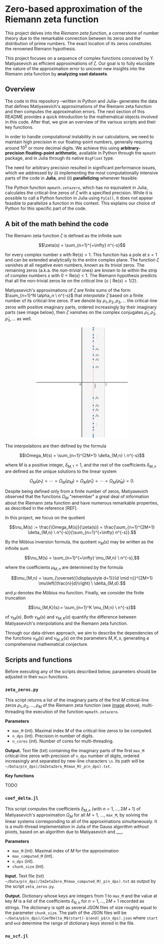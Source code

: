 # Zero-based approximation of the Riemann zeta function

This project delves into the *Riemann zeta function*, a cornerstone of number theory due to the remarkable connection between its zeros and the distribution of prime numbers. The exact location of its zeros constitutes the renowned Riemann hypothesis.

This project focuses on a sequence of complex functions conceived by Y. Matiyasevich as efficient approximations of $\zeta$. Our goal is to fully elucidate the nature of the approximation error to uncover new insights into the Riemann zeta function by **analyzing vast datasets**. 

## Overview

The code in this repository –written in Python and Julia– generates the data that defines Matiyasevich's approximations of the Riemann zeta function and then computes the approximation errors. The next section of this README provides a quick introduction to the mathematical objects involved in this code. After that, we give an overview of the various scripts and their key functions.

In order to handle computational instability in our calculations, we need to maintain high precision in our floating-point numbers, generally requiring around $10^5$ or more decimal digits. We achieve this using **arbitrary-precision floating-point arithmetic**, available in Python through the `mpmath` package, and in Julia through its native `BigFloat` type. 

The need for arbitrary precision resulted in significant performance issues, which we addressed by (i) implementing the most computationally intensive parts of the code in **Julia**, and (ii) **parallelizing** whenever feasible. 

The Python function `mpmath.zetazero`, which has no equivalent in Julia, calculates the critical-line zeros of $\zeta$ with a specified precision. While it is possible to call a Python function in Julia using `PyCall`, it does not appear feasible to parallelize a function in this context. This explains our choice of Python for this specific part of the code. 

## A bit of the math behind the code

The Riemann zeta function $\zeta$ is defined as the infinite sum 

$$\zeta(s) = \sum_{n=1}^{+\infty} n^{-s}$$ 

for every complex number $s$ with $\mathrm{Re}(s) > 1$. This function has a pole at $s=1$ and can be extended analytically to the entire complex plane. The function $\zeta$ vanishes at all negative even numbers, known as its *trivial* zeros. The remaining zeros (a.k.a. the *non-trivial* ones) are known to lie within the strip of complex numbers $s$ with $0 < \mathrm{Re}(s) < 1$. The Riemann hypothesis predicts that all the non-trivial zeros lie on the *critical line* $\lbrace s \mid \mathrm{Re}(s) = 1/2 \rbrace$. 

Matiyasevich's approximations of $\zeta$ are finite sums of the form $\sum_{n=1}^N \alpha_n \ n^{-s}$ that *interpolate* $\zeta$ based on a finite number of its critical-line zeros. If we denote by $\rho_1, \rho_2, \rho_3, \ldots$ the critical-line zeros with positive imaginary parts, ordered increasingly by their imaginary parts (see image below), then $\zeta$ vanishes on the complex conjugates $\bar\rho_1, \bar\rho_2, \bar\rho_3, \ldots$ as well. 

<p align="center"><img src="./Images/critical.png" width=300 alt="Critical strip and line with a few non-trivial zeros"></p>

The interpolations are then defined by the formula

$$\Omega_M(s) = \sum_{n=1}^{2M+1} \delta_{M,n} \ n^{-s}$$

where $M$ is a positive integer, $\delta_{M,1} = 1$, and the rest of the coefficients $\delta_{M,n}$ are defined as the unique solutions to the linear system

$$\Omega_M(\rho_1) = \cdots = \Omega_M(\rho_M) = \Omega_M(\bar\rho_1) = \cdots = \Omega_M(\bar\rho_M) = 0.$$

Despite being defined only from a finite number of zeros, Matiyasevich observed that the functions $\Omega_M$ "remember" a great deal of information about the Riemann zeta function and have numerous remarkable properties, as described in the reference [REF]. 

In this project, we focus on the quotient

$$\nu_M(s) := \frac{\Omega_M(s)}{\zeta(s)} = \frac{\sum_{n=1}^{2M+1} \delta_{M,n} \ n^{-s}}{\sum_{n=1}^{+\infty} n^{-s}}.$$

By the Möbius inversion formula, the quotient $\nu_M(s)$ may be written as the infinite sum

$$\nu_M(s) = \sum_{n=1}^{+\infty} \mu_{M,n} \ n^{-s},$$

where the coefficients $\mu_{M,n}$ are determined by the formula

$$\mu_{M,n} = \sum_{\overset{{\displaystyle d=1}}{d \mid n}}^{2M+1} \mu\left(\frac{n}{d}\right) \ \delta_{M,d}.$$

and $\mu$ denotes the Möbius mu function. Finally, we consider the finite truncation

$$\nu_{M,K}(s):= \sum_{n=1}^K \mu_{M,n} \ n^{-s}$$

of $\nu_{M}(s)$. Both $\nu_M(s)$ and $\nu_{M, K}(s)$ quantify the difference between Matiyasevich's interpolations and the Riemann zeta function. 

Through our data-driven approach, we aim to describe the dependencies of the functions $\nu_M(s)$ and $\nu_{M, K}(s)$ on the parameters $M, K, s$, generating a comprehensive mathematical conjecture. 

## Scripts and functions

Before executing any of the scripts described below, parameters should be adjusted in their `main` functions.

### **`zeta_zeros.py`**

This script returns a list of the imaginary parts of the first $M$ critical-line zeros $\rho_1,\rho_2,\ldots,\rho_M$ of the Riemann zeta function (see [image](./Images/critical.png) above), multi-threading the execution of the function `mpmath.zetazero`.

**Parameters**
* `max_M` (int). Maximal index $M$ of the critical-line zeros to be computed.
* `n_dps` (int). Precision in number of digits.
* `n_cores` (int). Number of cores for multi-threading. 

**Output.**
Text file (txt) containing the imaginary parts of the first `max_M` critical-line zeros with precision of `n_dps` number of digits, ordered increasingly and separated by new-line characters `\n`. Its path will be `~/Data/p(n_dps)/ImZetaZero_M(max_M)_p(n_dps).txt`.

**Key functions**

TODO

### **`coef_delta.jl`**

This script computes the coefficients $\delta_{M,n}$ (with $n=1, \ldots, 2M+1$) of Matiyasevich's approximation $\Omega_M$ for all $M = 1$, ..., `max_M`, by solving the linear systems corresponding to all of the approximations simultaneously. It is a multi-thread implementation in Julia of the Gauss algorithm without pivots, based on an algorithm due to Matiyasevich and ___.

**Parameters**

* `max_M` (int). Maximal index of $M$ for the approximation
* `max_computed_M` (int).
* `n_dps` (int). 
* `chunk_size` (int). 

**Input.**
Text file (txt) `~/Data/p(n_dps)/ImZetaZero_M(max_computed_M)_p(n_dps).txt` as output by the script `zeta_zeros.py`.
  
**Output.**
Dictionary whose keys are integers from 1 to `max_M` and the value at key $M$ is a list of the coefficients $\delta_{N,n}$ for $n = 1, ..., 2M+1$ recorded as strings. The dictionary is split as several JSON files of size roughly equal to the parameter `chunk_size`. The path of the JSON files will be `~/Data/p$(n_dps)/CoefDelta_M$(start)-$(end)_p$(n_dps).json` where `start` and `end` determine the range of dictionary keys stored in the file.     

### **`nu_scf.jl`**
